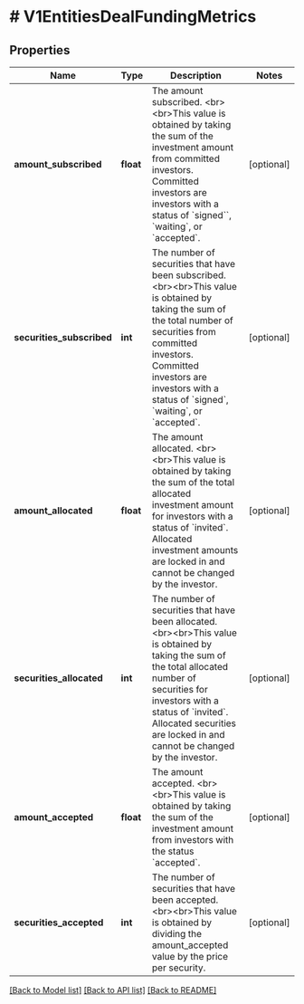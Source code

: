 # # V1EntitiesDealFundingMetrics

## Properties

Name | Type | Description | Notes
------------ | ------------- | ------------- | -------------
**amount_subscribed** | **float** | The amount subscribed. &lt;br&gt;&lt;br&gt;This value is obtained by taking the sum of the investment amount from committed investors. Committed investors are investors with a status of &#x60;signed&#x60;&#x60;, &#x60;waiting&#x60;, or &#x60;accepted&#x60;. | [optional]
**securities_subscribed** | **int** | The number of securities that have been subscribed. &lt;br&gt;&lt;br&gt;This value is obtained by taking the sum of the total number of securities from committed investors. Committed investors are investors with a status of &#x60;signed&#x60;, &#x60;waiting&#x60;, or &#x60;accepted&#x60;. | [optional]
**amount_allocated** | **float** | The amount allocated. &lt;br&gt;&lt;br&gt;This value is obtained by taking the sum of the total allocated investment amount for investors with a status of &#x60;invited&#x60;. Allocated investment amounts are locked in and cannot be changed by the investor. | [optional]
**securities_allocated** | **int** | The number of securities that have been allocated. &lt;br&gt;&lt;br&gt;This value is obtained by taking the sum of the total allocated number of securities for investors with a status of &#x60;invited&#x60;. Allocated securities are locked in and cannot be changed by the investor. | [optional]
**amount_accepted** | **float** | The amount accepted. &lt;br&gt;&lt;br&gt;This value is obtained by taking the sum of the investment amount from investors with the status &#x60;accepted&#x60;. | [optional]
**securities_accepted** | **int** | The number of securities that have been accepted. &lt;br&gt;&lt;br&gt;This value is obtained by dividing the amount_accepted value by the price per security. | [optional]

[[Back to Model list]](../../README.md#models) [[Back to API list]](../../README.md#endpoints) [[Back to README]](../../README.md)
